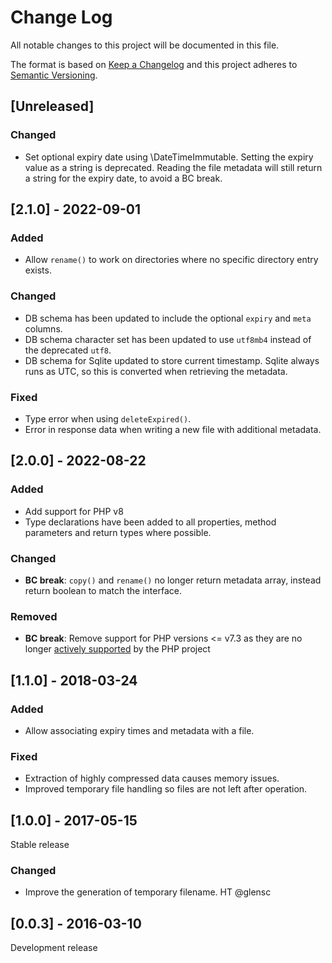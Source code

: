 # Change Log
All notable changes to this project will be documented in this file.

The format is based on [Keep a Changelog](http://keepachangelog.com/)
and this project adheres to [Semantic Versioning](http://semver.org/).

## [Unreleased]
### Changed
- Set optional expiry date using \DateTimeImmutable. Setting the expiry value as
  a string is deprecated. Reading the file metadata will still return a string
  for the expiry date, to avoid a BC break.

## [2.1.0] - 2022-09-01
### Added
- Allow `rename()` to work on directories where no specific directory entry exists. 
### Changed
- DB schema has been updated to include the optional `expiry` and `meta` columns.
- DB schema character set has been updated to use `utf8mb4` instead of the
  deprecated `utf8`.
- DB schema for Sqlite updated to store current timestamp. Sqlite always runs as
  UTC, so this is converted when retrieving the metadata.
### Fixed
- Type error when using `deleteExpired()`.
- Error in response data when writing a new file with additional metadata.

## [2.0.0] - 2022-08-22
### Added
- Add support for PHP v8
- Type declarations have been added to all properties, method parameters and
  return types where possible.
### Changed
- **BC break**: `copy()` and `rename()` no longer return metadata array,
  instead return boolean to match the interface.
### Removed
- **BC break**: Remove support for PHP versions <= v7.3 as they are no longer
  [actively supported](https://php.net/supported-versions.php) by the PHP project

## [1.1.0] - 2018-03-24
### Added
- Allow associating expiry times and metadata with a file.
### Fixed
- Extraction of highly compressed data causes memory issues.
- Improved temporary file handling so files are not left after operation.

## [1.0.0] - 2017-05-15
Stable release
### Changed
- Improve the generation of temporary filename. HT @glensc

## [0.0.3] - 2016-03-10
Development release
